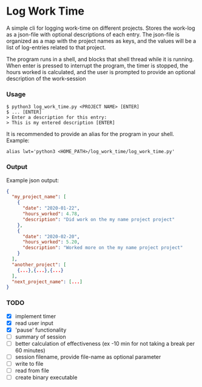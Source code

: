 # Log Work Time
A simple cli for logging work-time on different projects. Stores the work-log as a json-file with 
optional descriptions of each entry. The json-file is organized as a map with the project names
as keys, and the values will be a list of log-entries related to that project.

The program runs in a shell, and blocks that shell thread while it is running. When enter is
pressed to interrupt the program, the timer is stopped, the hours worked is calculated, and the 
user is prompted to provide an optional description of the work-session

### Usage
```
$ python3 log_work_time.py <PROJECT NAME> [ENTER]
$ ... [ENTER]
> Enter a description for this entry:
> This is my entered description [ENTER]
```
It is recommended to provide an alias for the program in your shell.  
Example:
```
alias lwt='python3 <HOME_PATH>/log_work_time/log_work_time.py'
```

### Output
Example json output:
```json
{
  "my_project_name": [
    {
      "date": "2020-01-22",
      "hours_worked": 4.78,
      "description": "Did work on the my name project project"
    },
    {
      "date": "2020-02-20",
      "hours_worked": 5.20,
      "description": "Worked more on the my name project project"
    }
  ],
  "another_project": [
    {...},{...},{...}
  ],
  "next_project_name": [...]
}
```

### TODO
- [x] implement timer
- [x] read user input
- [x] 'pause' functionality
- [ ] summary of session
- [ ] better calculation of effectiveness (ex -10 min for not taking a break per 60 minutes)
- [ ] session filename, provide file-name as optional parameter
- [ ] write to file
- [ ] read from file
- [ ] create binary executable
